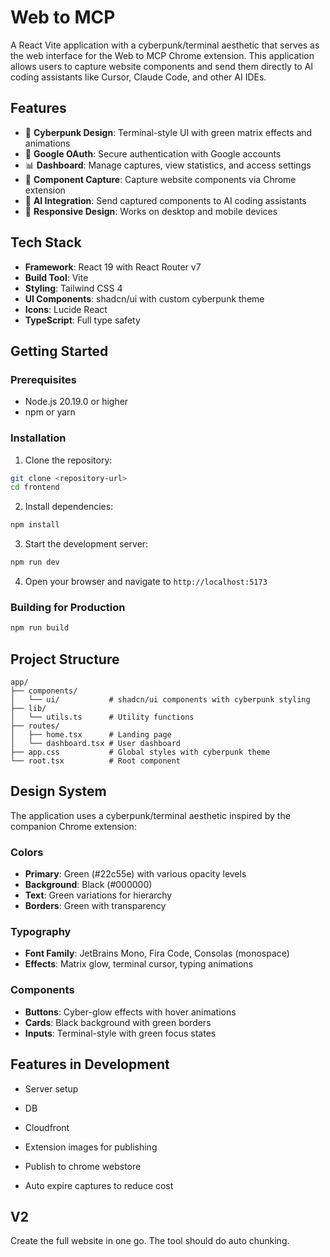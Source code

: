 # Web to MCP

A React Vite application with a cyberpunk/terminal aesthetic that serves as the web interface for the Web to MCP Chrome extension. This application allows users to capture website components and send them directly to AI coding assistants like Cursor, Claude Code, and other AI IDEs.

## Features

- 🎨 **Cyberpunk Design**: Terminal-style UI with green matrix effects and animations
- 🔐 **Google OAuth**: Secure authentication with Google accounts
- 📊 **Dashboard**: Manage captures, view statistics, and access settings
- 🎯 **Component Capture**: Capture website components via Chrome extension
- 🤖 **AI Integration**: Send captured components to AI coding assistants
- 📱 **Responsive Design**: Works on desktop and mobile devices

## Tech Stack

- **Framework**: React 19 with React Router v7
- **Build Tool**: Vite
- **Styling**: Tailwind CSS 4
- **UI Components**: shadcn/ui with custom cyberpunk theme
- **Icons**: Lucide React
- **TypeScript**: Full type safety

## Getting Started

### Prerequisites

- Node.js 20.19.0 or higher
- npm or yarn

### Installation

1. Clone the repository:
```bash
git clone <repository-url>
cd frontend
```

2. Install dependencies:
```bash
npm install
```

3. Start the development server:
```bash
npm run dev
```

4. Open your browser and navigate to `http://localhost:5173`

### Building for Production

```bash
npm run build
```

## Project Structure

```
app/
├── components/
│   └── ui/           # shadcn/ui components with cyberpunk styling
├── lib/
│   └── utils.ts      # Utility functions
├── routes/
│   ├── home.tsx      # Landing page
│   └── dashboard.tsx # User dashboard
├── app.css           # Global styles with cyberpunk theme
└── root.tsx          # Root component
```

## Design System

The application uses a cyberpunk/terminal aesthetic inspired by the companion Chrome extension:

### Colors
- **Primary**: Green (#22c55e) with various opacity levels
- **Background**: Black (#000000)
- **Text**: Green variations for hierarchy
- **Borders**: Green with transparency

### Typography
- **Font Family**: JetBrains Mono, Fira Code, Consolas (monospace)
- **Effects**: Matrix glow, terminal cursor, typing animations

### Components
- **Buttons**: Cyber-glow effects with hover animations
- **Cards**: Black background with green borders
- **Inputs**: Terminal-style with green focus states

## Features in Development


- Server setup
- DB
- Cloudfront

- Extension images for publishing
- Publish to chrome webstore


- Auto expire captures to reduce cost


## V2

Create the full website in one go. The tool should do auto chunking.